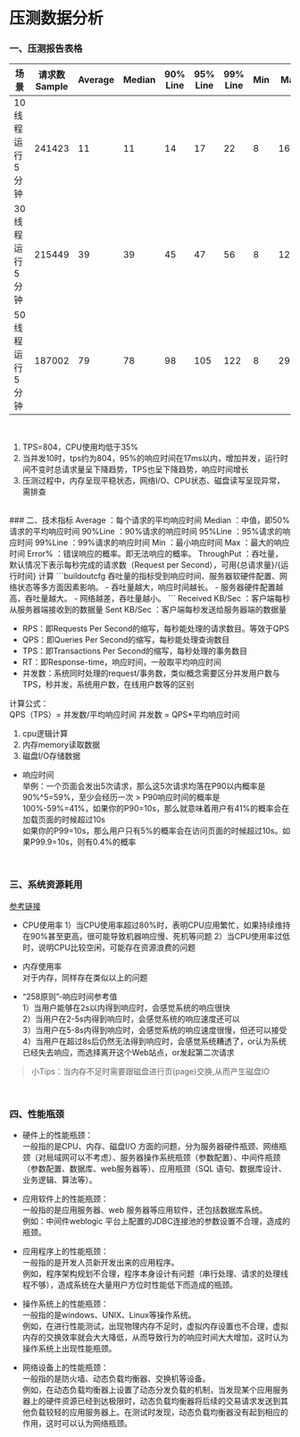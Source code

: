 # 压测数据分析

### 一、压测报告表格
|场景|请求数Sample|Average|Median|90% Line|95% Line|99% Line|Min|Max|Error%|Throughput|Received KB/Sec|Sent KB/Sec|CPU|RPS|
|----|----|----|----|----|----|----|----|----|----|----|----|----|----|----|
|10线程运行5分钟|241423|11|11|14|17|22|8|1602|0.00%|804.7/sec|1328.047032|216.1075094|<35%|804/s|
|30线程运行5分钟|215449|39|39|45|47|56|8|1252|0.00%|718.1/sec|1185.178189|192.8532727|<35%|718/s|
|50线程运行5分钟|187002|79|78|98|105|122|8|290|0.00%|623.3/sec|1028.637913|167.381909|<35%|623/s|


<br/>

1. TPS=804，CPU使用均低于35%  
2. 当并发10时，tps约为804，95%的响应时间在17ms以内，增加并发，运行时间不变时总请求量呈下降趋势，TPS也呈下降趋势，响应时间增长  
3. 压测过程中，内存呈现平稳状态，网络I/O、CPU状态、磁盘读写呈现异常，需排查


<br/>
### 二、技术指标
Average ：每个请求的平均响应时间  
Median ：中值，即50%请求的平均响应时间  
90%Line ：90%请求的响应时间  
95%Line ：95%请求的响应时间  
99%Line ：99%请求的响应时间  
Min ：最小响应时间   
Max ：最大的响应时间  
Error% ：错误响应的概率。即无法响应的概率。  
ThroughPut ：吞吐量， 默认情况下表示每秒完成的请求数（Request per Second），可用{总请求量}/{运行时间} 计算    
```buildoutcfg
吞吐量的指标受到响应时间、服务器软硬件配置、网络状态等多方面因素影响。
- 吞吐量越大，响应时间越长。
- 服务器硬件配置越高，吞吐量越大。
- 网络越差，吞吐量越小。
```
Received KB/Sec ：客户端每秒从服务器端接收到的数据量  
Sent KB/Sec ：客户端每秒发送给服务器端的数据量  

- RPS：即Requests Per Second的缩写，每秒能处理的请求数目。等效于QPS
- QPS：即Queries Per Second的缩写，每秒能处理查询数目
- TPS：即Transactions Per Second的缩写，每秒处理的事务数目
- RT：即Response-time，响应时间，一般取平均响应时间
- 并发数：系统同时处理的request/事务数，类似概念需要区分并发用户数与TPS，秒并发，系统用户数，在线用户数等的区别

计算公式：  
QPS（TPS）= 并发数/平均响应时间
并发数 = QPS*平均响应时间

1. cpu逻辑计算
2. 内存memory读取数据
3. 磁盘I/O存储数据

- 响应时间  
举例：一个页面会发出5次请求，那么这5次请求均落在P90以内概率是90%^5=59%，至少会经历一次 > P90响应时间的概率是 100%-59%=41%，如果你的P90=10s，那么就意味着用户有41%的概率会在加载页面的时候超过10s  
如果你的P99=10s，那么用户只有5%的概率会在访问页面的时候超过10s。如果P99.9=10s，则有0.4%的概率


<br/>

### 三、系统资源耗用

[参考链接](https://www.jianshu.com/p/9f5d10f5e938)
- CPU使用率
1）当CPU使用率超过80%时，表明CPU应用繁忙，如果持续维持在90%甚至更高，很可能导致机器响应慢、死机等问题
2）当CPU使用率过低时，说明CPU比较空闲，可能存在资源浪费的问题  

- 内存使用率  
对于内存，同样存在类似以上的问题

- “258原则”-响应时间参考值  
1）当用户能够在2s以内得到响应时，会感觉系统的响应很快  
2）当用户在2-5s内得到响应时，会感觉系统的响应速度还可以  
3）当用户在5-8s内得到响应时，会感觉系统的响应速度很慢，但还可以接受  
4）当用户在超过8s后仍然无法得到响应时，会感觉系统糟透了，or认为系统已经失去响应，而选择离开这个Web站点，or发起第二次请求  


> 小Tips：当内存不足时需要跟磁盘进行页(page)交换,从而产生磁盘IO

<br/>


### 四、性能瓶颈
- 硬件上的性能瓶颈：  
一般指的是CPU、内存、磁盘I/O 方面的问题，分为服务器硬件瓶颈、网络瓶颈（对局域网可以不考虑）、服务器操作系统瓶颈（参数配置）、中间件瓶颈（参数配置、数据库、web服务器等）、应用瓶颈（SQL 语句、数据库设计、业务逻辑、算法等）。

- 应用软件上的性能瓶颈：  
一般指的是应用服务器、web 服务器等应用软件，还包括数据库系统。  
例如：中间件weblogic 平台上配置的JDBC连接池的参数设置不合理，造成的瓶颈。

- 应用程序上的性能瓶颈：  
一般指的是开发人员新开发出来的应用程序。  
例如，程序架构规划不合理，程序本身设计有问题（串行处理、请求的处理线程不够），造成系统在大量用户方位时性能低下而造成的瓶颈。

- 操作系统上的性能瓶颈：  
一般指的是windows、UNIX、Linux等操作系统。  
例如，在进行性能测试，出现物理内存不足时，虚拟内存设置也不合理，虚拟内存的交换效率就会大大降低，从而导致行为的响应时间大大增加，这时认为操作系统上出现性能瓶颈。

- 网络设备上的性能瓶颈：  
一般指的是防火墙、动态负载均衡器、交换机等设备。  
例如，在动态负载均衡器上设置了动态分发负载的机制，当发现某个应用服务器上的硬件资源已经到达极限时，动态负载均衡器将后续的交易请求发送到其他负载较轻的应用服务器上。在测试时发现，动态负载均衡器没有起到相应的作用，这时可以认为网络瓶颈。